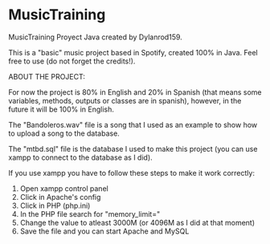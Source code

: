 # MusicTraining
MusicTraining Proyect Java created by Dylanrod159.

This is a "basic" music project based in Spotify, created 100% in Java. Feel free to use (do not forget the credits!).

ABOUT THE PROJECT:

For now the project is 80% in English and 20% in Spanish (that means some variables, methods, outputs or classes are in spanish),
however, in the future it will be 100% in English.

The "Bandoleros.wav" file is a song that I used as an example to show how to upload a song to the database.

The "mtbd.sql" file is the database I used to make this project (you can use xampp to connect to the database as I did).

If you use xampp you have to follow these steps to make it work correctly:
1. Open xampp control panel
2. Click in Apache's config
3. Click in PHP (php.ini)
4. In the PHP file search for "memory_limit="
5. Change the value to atleast 3000M (or 4096M as I did at that moment)
6. Save the file and you can start Apache and MySQL
